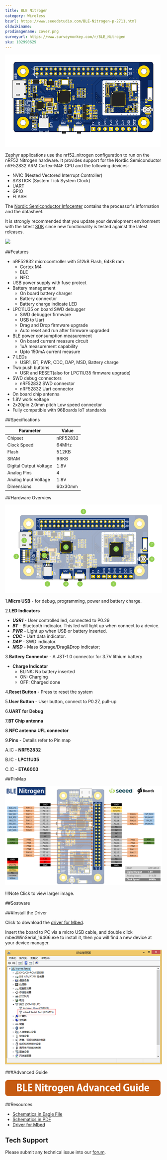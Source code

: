 ```yaml
---
title: BLE Nitrogen
category: Wireless
bzurl: https://www.seeedstudio.com/BLE-Nitrogen-p-2711.html
oldwikiname:
prodimagename: cover.png
surveyurl: https://www.surveymonkey.com/r/BLE_Nitrogen
sku: 102990629
---
```


![enter image description here](https://raw.githubusercontent.com/SeeedDocument/BLE-Nitrogen/master/img/cover.png)

Zephyr applications use the nrf52_nitrogen configuration to run on the nRF52 Nitrogen hardware. It provides support for the Nordic Semiconductor nRF52832 ARM Cortex-M4F CPU and the following devices:

* NVIC (Nested Vectored Interrupt Controller)
* SYSTICK (System Tick System Clock)
* UART
* GPIO
* FLASH

The [Nordic Semiconductor Infocenter](http://infocenter.nordicsemi.com/) contains the processor's information and the datasheet.

It is strongly recommended that you update your development environment with the latest [SDK](https://www.zephyrproject.org/downloads/tools) since new functionality is tested against the latest releases.

[![](https://github.com/SeeedDocument/Seeed-WiKi/raw/master/docs/images/300px-Get_One_Now_Banner-ragular.png)](https://www.seeedstudio.com/BLE-Nitrogen-p-2711.html)


##Features

* nRF52832 microcontroller with 512kB Flash, 64kB ram
    * Cortex M4
    * BLE
    * NFC
* USB power supply with fuse protect
* Battery management
    * On board battery charger
    * Battery connector
    * Battery charge indicate LED
* LPC11U35 on board SWD debugger
    * SWD debugger firmware
    * USB to Uart
    * Drag and Drop firmware upgrade
    * Auto reset and run after firmware upgraded
* BLE power consumption measurement
    * On board current measure circuit
    * 1uA measurement capability
    * Upto 150mA current measure
* 7 LEDs
    * USR1, BT, PWR, CDC, DAP, MSD, Battery charge
* Two push buttons
    * USR and RESET(also for LPC11U35 firmware upgrade)
* SWD debug connectors
    * nRF52832 SWD connector
    * nRF52832 Uart connector
* On board chip antenna
* 1.8V work voltage
* 2x20pin 2.0mm pitch Low speed connector
* Fully compatible with 96Boards IoT standards


##Specifications


| Parameter | Value |
|-----------|-------|
|Chipset	|nRF52832 |
|Clock Speed |	64MHz|
|Flash|	512KB|
|SRAM|	96KB|
|Digital Output Voltage	|1.8V|
|Analog Pins|	4|
|Analog Input Voltage	|1.8V|
|Dimensions|	60x30mm|

##Hardware Overview

![enter image description here](https://raw.githubusercontent.com/SeeedDocument/BLE-Nitrogen/master/img/hardware_ov.png)

1.**Micro USB** - for debug, programming, power and battery charge.

2.**LED Indicators**

* ***USR1*** - User controlled led, connected to P0.29
* ***BT*** - Bluetooth indicator. This led will light up when connect to a device.
* ***PWR*** - Light up when USB or battery inserted.
* ***CDC*** - Uart data indicator.
* ***DAP*** - SWD indicator.
* ***MSD*** - Mass Storage/Drag&Drop indicator;

3.**Battery Connector** - A JST-1.0 connector for 3.7V lithium battery

* **Charge Indicator**
    * BLINK: No battery inserted
    * ON: Charging
    * OFF: Charged done

4.**Reset Button** - Press to reset the system

5.**User Button** - User button, connect to P0.27, pull-up

6.**UART for Debug**

7.**BT Chip antenna**

8.**NFC antenna UFL connector**

9.**Pins** - Details refer to Pin map

A.IC - **NRF52832**

B.IC - **LPC11U35**

C.IC - **ETA6003**

##PinMap


[![enter image description here](https://raw.githubusercontent.com/SeeedDocument/BLE-Nitrogen/master/img/pin_map.png)](https://raw.githubusercontent.com/SeeedDocument/BLE-Nitrogen/master/img/pin_map.png)

!!!Note
    Click to view larger image.

##Sostware

###Install the Driver

Click to download the [driver for Mbed](https://developer.mbed.org/media/downloads/drivers/mbedWinSerial_16466.exe).

Insert the board to PC via a micro USB cable, and double click mbedWinSerial_16466.exe to install it, then you will find a new device at your device manager.

![enter image description here](https://raw.githubusercontent.com/SeeedDocument/BLE-Nitrogen/master/img/install_driver.png)

###Advanced Guide

[![enter image description here](https://raw.githubusercontent.com/SeeedDocument/BLE-Nitrogen/master/img/guide.png)](https://www.zephyrproject.org/)


##Resources

* [Schematics in Eagle File](https://github.com/SeeedDocument/BLE-Nitrogen/raw/master/res/BLE_Nitrogen_Eagle_File.zip)
* [Schematics in PDF](https://github.com/SeeedDocument/BLE-Nitrogen/raw/master/res/BLE%20Nitrogen%20v1.0_SCH.pdf)
* [Driver for Mbed](https://developer.mbed.org/media/downloads/drivers/mbedWinSerial_16466.exe)

## Tech Support
Please submit any technical issue into our [forum](http://forum.seeedstudio.com/). 